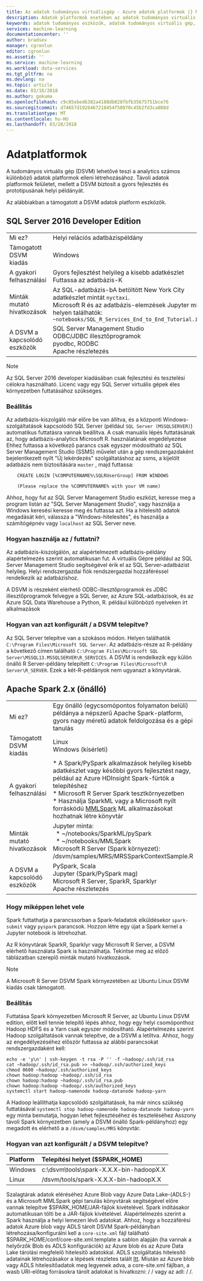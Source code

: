 ```yaml
---
title: Az adatok tudományos virtuálisgép - Azure adatok platformok |} Microsoft Docs
description: Adatok platformok esetében az adatok tudományos virtuális gép.
keywords: adatok tudományos eszközök, adatok tudományos virtuális gép, adattudomány, linux adattudomány eszközei
services: machine-learning
documentationcenter: ''
author: bradsev
manager: cgronlun
editor: cgronlun
ms.assetid: ''
ms.service: machine-learning
ms.workload: data-services
ms.tgt_pltfrm: na
ms.devlang: na
ms.topic: article
ms.date: 03/16/2018
ms.author: gokuma
ms.openlocfilehash: c9c85ebed6382a4188db028fbfb35675751bce76
ms.sourcegitcommit: d74657d1926467210454f58970c45b2fd3ca088d
ms.translationtype: MT
ms.contentlocale: hu-HU
ms.lasthandoff: 03/28/2018
---
```

# <a name="data-platforms"></a>Adatplatformok

A tudományos virtuális gép (DSVM) lehetővé teszi a analytics számos különböző adatok platformok elleni létrehozásához. Távoli adatok platformok felületet, mellett a DSVM biztosít a gyors fejlesztés és prototípusának helyi példányát. 

Az alábbiakban a támogatott a DSVM adatok platform eszközök. 

## <a name="sql-server-2016-developer-edition"></a>SQL Server 2016 Developer Edition

| | |
| ------------- | ------------- |
| Mi ez?   | Helyi relációs adatbázispéldány      |
| Támogatott DSVM kiadás      | Windows      |
| A gyakori felhasználási      | Gyors fejlesztést helyileg a kisebb adatkészlet <br/> Futtassa az adatbázis-K   |
| Minták mutató hivatkozások      |    Az SQL-adatbázis-bA betöltött New York City adatkészlet mintát `nyctaxi`. <br/> Microsoft R és az adatbázis-elemzések Jupyter minta helyen találhatók:<br/> `~notebooks/SQL_R_Services_End_to_End_Tutorial.ipynb`  |
| A DSVM a kapcsolódó eszközök       | SQL Server Management Studio <br/> ODBC/JDBC illesztőprogramok<br/> pyodbc, RODBC<br />Apache részletezés      |

> [!NOTE]
> Az SQL Server 2016 developer kiadásában csak fejlesztési és tesztelési célokra használható. Licenc vagy egy SQL Server virtuális gépek éles környezetben futtatásához szükséges. 


### <a name="setup"></a>Beállítás

Az adatbázis-kiszolgáló már előre be van állítva, és a központi Windows-szolgáltatások kapcsolódó SQL Server (például `SQL Server (MSSQLSERVER)`) automatikus futtatásra vannak beállítva. A csak manuális lépés futtatásának az, hogy adatbázis-analytics Microsoft R. használatának engedélyezése Ehhez futtassa a következő parancs csak egyszer módosítható az SQL Server Management Studio (SSMS) művelet után a gép rendszergazdaként bejelentkezett nyílt "Új lekérdezés" szolgáltatáshoz az ssms, a kijelölt adatbázis nem biztosítására `master` , majd futtassa: 

        CREATE LOGIN [%COMPUTERNAME%\SQLRUserGroup] FROM WINDOWS 

        (Please replace the %COMPUTERNAME% with your VM name)
       
Ahhoz, hogy fut az SQL Server Management Studio eszközt, keresse meg a program listán az "SQL Server Management Studio", vagy használja a Windows keresési keresse meg és futtassa azt. Ha a hitelesítő adatok megadását kéri, válassza a "Windows-hitelesítés", és használja a számítógépnév vagy ```localhost``` az SQL Server neve. 

### <a name="how-to-use--run-it"></a>Hogyan használja az / futtatni?  

Az adatbázis-kiszolgálón, az alapértelmezett adatbázis-példány alapértelmezés szerint automatikusan fut. A virtuális Gépre például az SQL Server Management Studio segítségével érik el az SQL Server-adatbázist helyileg. Helyi rendszergazdai fiók rendszergazdai hozzáféréssel rendelkezik az adatbázishoz. 

A DSVM is részeként elérhető ODBC-illesztőprogramok és JDBC illesztőprogramok felvegye a SQL Server, az Azure SQL-adatbázisok, és az Azure SQL Data Warehouse a Python, R. például különböző nyelveken írt alkalmazások 

### <a name="how-is-it-configured--installed-on-the-dsvm"></a>Hogyan van azt konfigurált / a DSVM telepítve? 

Az SQL Server telepítve van a szokásos módon. Helyen találhatók `C:\Program Files\Microsoft SQL Server`. Az adatbázis-része az R-példány a következő címen található `C:\Program Files\Microsoft SQL Server\MSSQL13.MSSQLSERVER\R_SERVICES`. A DSVM is rendelkezik egy külön önálló R Server-példány telepített `C:\Program Files\Microsoft\R Server\R_SERVER`. Ezek a két-R-példányok nem ugyanazt a könyvtárak.


## <a name="apache-spark-2x-standalone"></a>Apache Spark 2.x (önálló)

| | |
| ------------- | ------------- |
| Mi ez?   | Egy önálló (egycsomópontos folyamaton belüli) példánya a népszerű Apache Spark-platform, gyors nagy méretű adatok feldolgozása és a gépi tanulás     |
| Támogatott DSVM kiadás      | Linux <br /> Windows (kísérleti)      |
| A gyakori felhasználási      | * A Spark/PySpark alkalmazások helyileg kisebb adatkészlet vagy későbbi gyors fejlesztést nagy, például az Azure HDInsight Spark-fürtök a telepítéshez<br/> * Microsoft R Server Spark tesztkörnyezetben <br />* Használja SparkML vagy a Microsoft nyílt forráskódú [MMLSpark](https://github.com/Azure/mmlspark) ML alkalmazásokat hozhatnak létre könyvtár  |
| Minták mutató hivatkozások      |    Jupyter minta: <br />&nbsp;&nbsp;* ~/notebooks/SparkML/pySpark <br /> &nbsp;&nbsp;* ~/notebooks/MMLSpark <br /> Microsoft R Server (Spark környezet): /dsvm/samples/MRS/MRSSparkContextSample.R |
| A DSVM a kapcsolódó eszközök       | PySpark, Scala<br/>Jupyter (Spark/PySpark mag)<br/>Microsoft R Server, SparkR, Sparklyr <br />Apache részletezés      |

### <a name="how-to-use-it"></a>Hogy miképpen lehet vele
Spark futtathatja a parancssorban a Spark-feladatok elküldésekor `spark-submit` vagy `pyspark` parancsok. Hozzon létre egy újat a Spark kernel a Jupyter notebook is létrehozhat. 

Az R könyvtárak SparkR, Sparklyr vagy Microsoft R Server, a DSVM elérhető használata Spark is használhatja. Tekintse meg az előző táblázatban szereplő minták mutató hivatkozások. 

> [!NOTE]
> A Microsoft R Server DSVM Spark környezetében az Ubuntu Linux DSVM kiadás csak támogatott. 



### <a name="setup"></a>Beállítás
Futtatása Spark környezetben Microsoft R Server, az Ubuntu Linux DSVM edition, előtt kell tennie telepítő lépés ahhoz, hogy egy helyi csomóponthoz Hadoop HDFS és a Yarn csak egyszer módosítható. Alapértelmezés szerint Hadoop szolgáltatások vannak telepítve, de a DSVM a letiltva. Ahhoz, hogy az engedélyezéséhez először futtassa az alábbi parancsokat rendszergazdaként kell:

    echo -e 'y\n' | ssh-keygen -t rsa -P '' -f ~hadoop/.ssh/id_rsa
    cat ~hadoop/.ssh/id_rsa.pub >> ~hadoop/.ssh/authorized_keys
    chmod 0600 ~hadoop/.ssh/authorized_keys
    chown hadoop:hadoop ~hadoop/.ssh/id_rsa
    chown hadoop:hadoop ~hadoop/.ssh/id_rsa.pub
    chown hadoop:hadoop ~hadoop/.ssh/authorized_keys
    systemctl start hadoop-namenode hadoop-datanode hadoop-yarn

A Hadoop leállíthatja kapcsolódó szolgáltatások, ha már nincs szükség futtatásával ````systemctl stop hadoop-namenode hadoop-datanode hadoop-yarn```` egy minta bemutatja, hogyan lehet fejlesztéséhez és teszteléséhez Asszony távoli Spark környezetben (amely a DSVM önálló Spark-példányhoz) egy megadott és elérhető a a `/dsvm/samples/MRS` könyvtár. 


### <a name="how-is-it-configured--installed-on-the-dsvm"></a>Hogyan van azt konfigurált / a DSVM telepítve? 
|Platform|Telepítési helyet ($SPARK_HOME)|
|:--------|:--------|
|Windows | c:\dsvm\tools\spark-X.X.X-bin-hadoopX.X|
|Linux   | /dsvm/tools/spark-X.X.X-bin-hadoopX.X|


Szalagtárak adatok eléréséhez Azure Blob vagy Azure Data Lake-(ADLS-) és a Microsoft MMLSpark gépi tanulás könyvtárak segítségével előre vannak telepítve $SPARK_HOME/JAR-fájlok kivételével. Spark indításakor automatikusan tölti be a JAR-fájlok kivételével. Alapértelmezés szerint a Spark használja a helyi lemezen lévő adatokat. Ahhoz, hogy a hozzáférési adatok Azure blob vagy ADLS tárolt DSVM Spark-példányban létrehozása/konfigurálni kell a `core-site.xml` fájl található $SPARK_HOME/conf/core-site.xml.template a sablon alapján (ha vannak a helyőrzők Blob és ADLS konfigurációk) az Azure blob és az Azure Data Lake tárolási megfelelő hitelesítő adatokkal. ADLS szolgáltatás hitelesítő adatainak létrehozásakor a lépések részletes talált [Itt](https://docs.microsoft.com/azure/data-lake-store/data-lake-store-authenticate-using-active-directory#create-an-active-directory-application). Miután az Azure blob vagy ADLS hitelesítőadatok meg legyenek adva, a core-site.xml fájlban, a wasb URI-előtag forrásokra tárolt adatokat is hivatkozni: / / vagy az adl: / /. 

